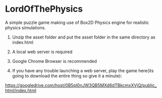 # LordOfThePhysics


A simple puzzle game making use of Box2D Physics engine for realistic physics simulations.

1. Unzip the asset folder and put the asset folder in the same directory as index.html

2. A local web server is required

3. Google Chrome Browser is recommended

4. If you have any trouble launching a web server, play the game here(its going to download the entire thing so give it a minute): 

https://googledrive.com/host/0B5pl0nJW3QB5MXd6dTBkcmxXVjQ/public_html/index.html
